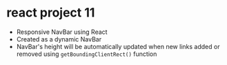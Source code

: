 # react project 11

- Responsive NavBar using React
- Created as a dynamic NavBar
- NavBar's height will be automatically updated when new links added or removed using `getBoundingClientRect()` function
